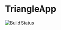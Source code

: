 # TriangleApp
[![Build Status](https://travis-ci.com/mnkadafi/TriangleApp.svg?branch=master)](https://travis-ci.com/mnkadafi/TriangleApp)
